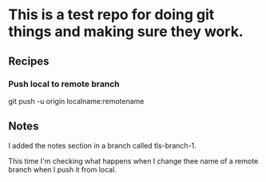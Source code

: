 # This is a test repo for doing git things and making sure they work.



## Recipes

### Push local to remote branch

git push -u origin localname:remotename



## Notes

I added the notes section in a branch called tls-branch-1.

This time I'm checking what happens when I change thee name of a remote branch when I push it
from local.

